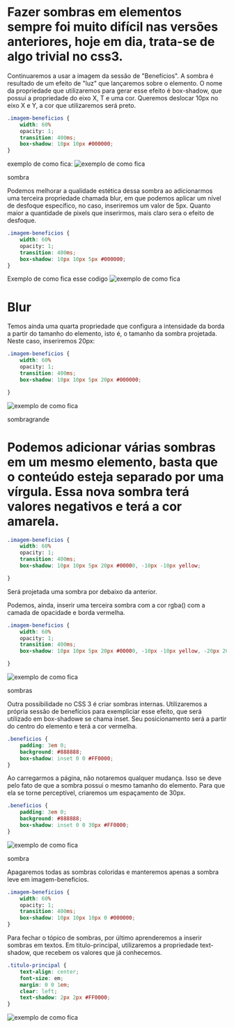 # Fazer sombras em elementos sempre foi muito difícil nas versões anteriores, hoje em dia, trata-se de algo trivial no css3.

Continuaremos a usar a imagem da sessão de "Benefícios". A sombra é resultado de um efeito de "luz" que lançaremos sobre o elemento. O nome da propriedade que utilizaremos para gerar esse efeito é box-shadow, que possui a propriedade do eixo X, T e uma cor. Queremos deslocar 10px no eixo X e Y, a cor que utilizaremos será preto.
```scss
.imagem-beneficios {
    width: 60%
    opacity: 1;
    transition: 400ms;
    box-shadow: 10px 10px #000000;
}
```
exemplo de como fica:
![exemplo de como fica](https://caelum-online-public.s3.amazonaws.com/1310-html5-css3-parte4/05/5_2_1_sombra.png)

sombra

Podemos melhorar a qualidade estética dessa sombra ao adicionarmos uma terceira propriedade chamada blur, em que podemos aplicar um nível de desfoque específico, no caso, inseriremos um valor de 5px. Quanto maior a quantidade de pixels que inserirmos, mais claro sera o efeito de desfoque.
```scss
.imagem-beneficios {
    width: 60%
    opacity: 1;
    transition: 400ms;
    box-shadow: 10px 10px 5px #000000;
}
```
Exemplo de como fica esse codigo
![exemplo de como fica](https://caelum-online-public.s3.amazonaws.com/1310-html5-css3-parte4/05/5_2_2_blur.png)

# Blur
Temos ainda uma quarta propriedade que configura a intensidade da borda a partir do tamanho do elemento, isto é, o tamanho da sombra projetada. Neste caso, inseriremos 20px:
```scss
.imagem-beneficios {
    width: 60%
    opacity: 1;
    transition: 400ms;
    box-shadow: 10px 10px 5px 20px #000000;

}
```
![exemplo de como fica](https://caelum-online-public.s3.amazonaws.com/1310-html5-css3-parte4/05/5_2_3_sombragrande.png)

sombragrande

# Podemos adicionar várias sombras em um mesmo elemento, basta que o conteúdo esteja separado por uma vírgula. Essa nova sombra terá valores negativos e terá a cor amarela.
```scss
.imagem-beneficios {
    width: 60%
    opacity: 1;
    transition: 400ms;
    box-shadow: 10px 10px 5px 20px #00000, -10px -10px yellow;

}
```
Será projetada uma sombra por debaixo da anterior.

Podemos, ainda, inserir uma terceira sombra com a cor rgba() com a camada de opacidade e borda vermelha.
```scss
.imagem-beneficios {
    width: 60%
    opacity: 1;
    transition: 400ms;
    box-shadow: 10px 10px 5px 20px #00000, -10px -10px yellow, -20px 20px rgba(255,0,0,0.5);

}
```
![exemplo de como fica](https://caelum-online-public.s3.amazonaws.com/1310-html5-css3-parte4/05/5_2_5_sombras.png)

sombras

Outra possibilidade no CSS 3 é criar sombras internas. Utilizaremos a própria sessão de benefícios para exempliciar esse efeito, que será utilizado em box-shadowe se chama inset. Seu posicionamento será a partir do centro do elemento e terá a cor vermelha.
```scss
.beneficios {
    padding: 3em 0;
    background: #888888;
    box-shadow: inset 0 0 #FF0000;
}
```
Ao carregarmos a página, não notaremos qualquer mudança. Isso se deve pelo fato de que a sombra possui o mesmo tamanho do elemento. Para que ela se torne perceptível, criaremos um espaçamento de 30px.
```scss
.beneficios {
    padding: 3em 0;
    background: #888888;
    box-shadow: inset 0 0 30px #FF0000;
}
```
![exemplo de como fica](https://caelum-online-public.s3.amazonaws.com/1310-html5-css3-parte4/05/5_2_5_sombra.png)

sombra

Apagaremos todas as sombras coloridas e manteremos apenas a sombra leve em imagem-beneficios.
```scss
.imagem-beneficios {
    width: 60%
    opacity: 1;
    transition: 400ms;
    box-shadow: 10px 10px 10px 0 #000000;
}
```
Para fechar o tópico de sombras, por último aprenderemos a inserir sombras em textos. Em titulo-principal, utilizaremos a propriedade text-shadow, que recebem os valores que já conhecemos.
```scss
.titulo-principal {
    text-align: center;
    font-size: em;
    margin: 0 0 1em;
    clear: left;
    text-shadow: 2px 2px #FF0000; 
}
```
![exemplo de como fica](https://caelum-online-public.s3.amazonaws.com/1310-html5-css3-parte4/05/5_2_6_texto+vermelho.png)



